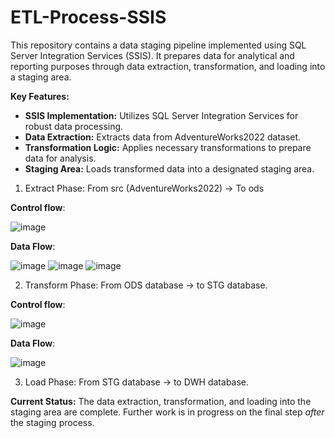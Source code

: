# ETL-Process-SSIS

This repository contains a data staging pipeline implemented using SQL Server Integration Services (SSIS). It prepares data for analytical and reporting purposes through data extraction, transformation, and loading into a staging area.

**Key Features:**

*   **SSIS Implementation:** Utilizes SQL Server Integration Services for robust data processing.
*   **Data Extraction:** Extracts data from AdventureWorks2022 dataset.
*   **Transformation Logic:** Applies necessary transformations to prepare data for analysis.
*   **Staging Area:** Loads transformed data into a designated staging area.

1. Extract Phase: From src (AdventureWorks2022) → To ods
   
**Control flow**:

![image](https://github.com/user-attachments/assets/fa1b6a7a-4b6d-4641-8c26-6359f6baad4e)


**Data Flow**:

![image](https://github.com/user-attachments/assets/6e1264b6-7945-4deb-9610-89f3516d5d0c)
![image](https://github.com/user-attachments/assets/f8447650-40f0-4d12-82c3-bad4ccfe389b)
![image](https://github.com/user-attachments/assets/5330c029-39bf-4cf3-89ee-96429ec2b4d6)


2. Transform Phase: From ODS database → to STG database.
   
**Control flow**:

![image](https://github.com/user-attachments/assets/ab5888c4-c7d0-42b4-888b-19d0d5bf0040)


**Data Flow**:

![image](https://github.com/user-attachments/assets/2eb0442d-e581-40c7-8167-2f59f30ddead)

3. Load Phase: From STG database → to DWH database.

**Current Status:**
The data extraction, transformation, and loading into the staging area are complete. Further work is in progress on the final step *after* the staging process.

